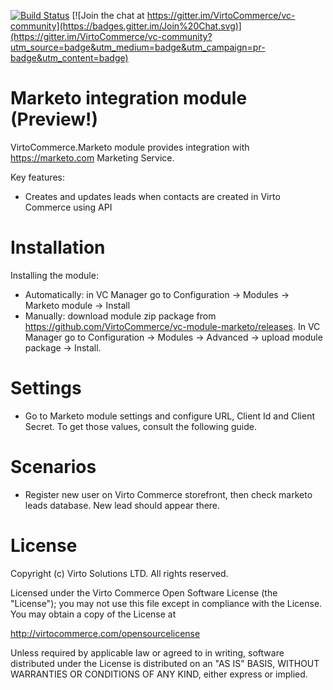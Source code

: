 [![Build Status](http://ci.virtocommerce.com/buildStatus/icon?job=vc-2-org/vc-module-marketo/master)](http://ci.virtocommerce.com/job/vc-2-org/job/vc-module-marketo/job/master/)
[![Join the chat at https://gitter.im/VirtoCommerce/vc-community](https://badges.gitter.im/Join%20Chat.svg)](https://gitter.im/VirtoCommerce/vc-community?utm_source=badge&utm_medium=badge&utm_campaign=pr-badge&utm_content=badge)

# Marketo integration module (Preview!)
VirtoCommerce.Marketo module provides integration with https://marketo.com Marketing Service.

Key features:
* Creates and updates leads when contacts are created in Virto Commerce using API

# Installation
Installing the module:
* Automatically: in VC Manager go to Configuration -> Modules -> Marketo module -> Install
* Manually: download module zip package from https://github.com/VirtoCommerce/vc-module-marketo/releases. In VC Manager go to Configuration -> Modules -> Advanced -> upload module package -> Install.

# Settings
* Go to Marketo module settings and configure URL, Client Id and Client Secret. To get those values, consult the following guide.

# Scenarios
* Register new user on Virto Commerce storefront, then check marketo leads database. New lead should appear there.

# License
Copyright (c) Virto Solutions LTD.  All rights reserved. 

Licensed under the Virto Commerce Open Software License (the "License"); you
may not use this file except in compliance with the License. You may
obtain a copy of the License at

http://virtocommerce.com/opensourcelicense

Unless required by applicable law or agreed to in writing, software
distributed under the License is distributed on an "AS IS" BASIS,
WITHOUT WARRANTIES OR CONDITIONS OF ANY KIND, either express or
implied. 
